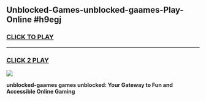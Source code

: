 
## Unblocked-Games-unblocked-gaames-Play-Online #h9egj
<h3>
<a href="https://news.freeplayer.one?title=unblocked-gaames&ref=3">CLICK TO PLAY</a></h3>
<hr>

<h3>
<a href="https://news.freeplayer.one?title=unblocked-gaames&ref=3">CLICK 2 PLAY</a>
  
</h3>

<a href="https://news.freeplayer.one?title=unblocked-gaames&ref=3"><img src="https://clearcache.store/games.png"></a>


**unblocked-gaames games unblocked: Your Gateway to Fun and Accessible Online Gaming**
